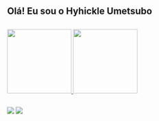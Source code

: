 ## Olá! Eu sou o Hyhickle Umetsubo

  ##

 <div>
  <a href="https://github.com/Hyhickle-Umetsubo">
  <img height="150em" src="https://github-readme-stats.vercel.app/api?username=Hyhickle-Umetsubo&show_icons=true&theme=monokai&include_all_commits=true&count_private=true"/>
  <img height="150em" src="https://github-readme-stats.vercel.app/api/top-langs/?username=Hyhickle-Umetsubo&layout=compact&langs_count=7&theme=monokai"/>
</div>

  ##

  <div>
    <a href="https://www.linkedin.com/in/hyhickle-umetsubo-00601b205/" target="_blank"><img src="https://img.shields.io/badge/LinkedIn-0077B5?style=for-the-badge&logo=linkedin&logoColor=white" target="_blank"></a>
    <a href="https://www.instagram.com/hyhickle_umetsubo/" target="_blank"><img src="https://img.shields.io/badge/Instagram-E4405F?style=for-the-badge&logo=instagram&logoColor=white" target="_blank"></a>
  </div>
    


